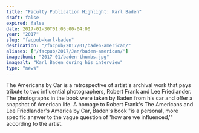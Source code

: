 ```yaml
---
title: "Faculty Publication Highlight: Karl Baden"
draft: false
expired: false
date: 2017-01-30T01:05:00-04:00
year: "2017"
slug: "facpub-karl-baden"
destination: "/facpub/2017/01/baden-american/"
aliases: ["/facpub/2017/Jan/baden-american/"]
imagethumb: "2017-01/baden-thumbs.jpg"
imagealt: "Karl Baden during his interview"
type: "news"
---
```


The Americans by Car is a retrospective of artist's archival work that pays tribute to two influential photographers, Robert Frank and Lee Friedlander. The photographs in the book were taken by Baden from his car and offer a snapshot of American life. A homage to Robert Frank's The Americans and Lee Friedlander's America by Car, Baden's book "is a personal, more specific answer to the vague question of 'how are we influenced,'" according to the artist.
